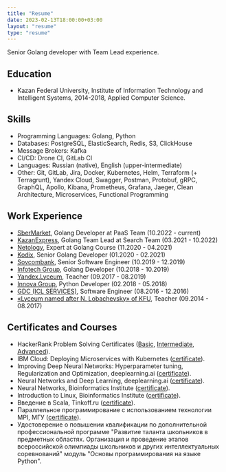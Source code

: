 ```yaml
---
title: "Resume"
date: 2023-02-13T18:00:00+03:00
layout: "resume"
type: "resume"
---
```


Senior Golang developer with Team Lead experience.

## Education

* Kazan Federal University, Institute of Information Technology and Intelligent
Systems, 2014-2018, Applied Computer Science.

## Skills

* Programming Languages: Golang, Python
* Databases: PostgreSQL, ElasticSearch, Redis, S3, ClickHouse
* Message Brokers: Kafka
* CI/CD: Drone CI, GitLab CI
* Languages: Russian (native), English (upper-intermediate)
* Other: Git, GitLab, Jira, Docker, Kubernetes, Helm, Terraform (+ Terragrunt),
Yandex Cloud, Swagger, Postman, Protobuf, gRPC, GraphQL, Apollo, Kibana,
Prometheus, Grafana, Jaeger, Clean Architecture, Microservices, Functional
Programming

## Work Experience

* [SberMarket](https://sbermarket.ru), Golang Developer at PaaS Team (10.2022 - current)
* [KazanExpress](https://kazanexpress.ru), Golang Team Lead at Search Team (03.2021 - 10.2022)
* [Netology](https://netology.ru), Expert at Golang Course (11.2020 - 04.2021)
* [Kodix](https://agency.kodix.ru/), Senior Golang Developer (01.2020 - 02.2021)
* [Sovcombank](https://sovcombank.ru), Senior Software Engineer (10.2019 - 12.2019)
* [Infotech Group](https://www.infotech.group/), Golang Developer (10.2018 - 10.2019)
* [Yandex.Lyceum](https://yandexlyceum.ru/), Teacher (09.2017 - 08.2019)
* [Innova Group](https://innovacompanies.com/), Python Developer (02.2018 - 05.2018)
* [GDC (ICL SERVICES)](http://icl-services.com/), Software Engineer (08.2016 - 12.2016)
* [«Lyceum named after N. Lobachevsky» of KFU](https://kpfu.ru/liceum), Teacher (09.2014 - 08.2017)

## Certificates and Courses 

- HackerRank Problem Solving Certificates ([Basic](https://www.hackerrank.com/certificates/34d43c18635d), [Intermediate](https://www.hackerrank.com/certificates/ecc777c2842a), [Advanced](https://www.hackerrank.com/certificates/df000de9d399)).
- IBM Cloud: Deploying Microservices with Kubernetes ([certificate](https://www.coursera.org/account/accomplishments/certificate/8YD5PVQFBHKE)).
- Improving Deep Neural Networks: Hyperparameter tuning, Regularization and Optimization, deeplearning.ai ([certificate](https://www.coursera.org/account/accomplishments/certificate/8B6U4TYN9K83)).
- Neural Networks and Deep Learning, deeplearning.ai ([certificate](https://www.coursera.org/account/accomplishments/certificate/RNA9D7YTE9LY)).
- Neural Networks, Bioinformatics Institute ([certificate](https://stepik.org/certificate/e76394b2a12210c8785eaee1ba321507cc38b12c.pdf)).
- Introduction to Linux, Bioinformatics Institute ([certificate](https://stepik.org/certificate/a5be96ccb072ab5111d87827a136717d8cd3b07c.pdf)).
- Введение в Scala, Tinkoff.ru ([certificate](https://stepik.org/certificate/be03c58fee7c7a50a60b3a6d9113fa2b8c95fbfc.pdf)).
- Параллельное программирование с использованием технологии MPI, МГУ ([certificate](https://www.intuit.ru/verifydiplomas/101054900)).
- Удостоверение о повышении квалификации по дополнительной профессиональной программе "Развитие таланта школьников в предметных областях. Организация и проведение этапов всероссийской олимпиады школьников и других интеллектуальных соревнований" модуль "Основы программирования на языке Python".